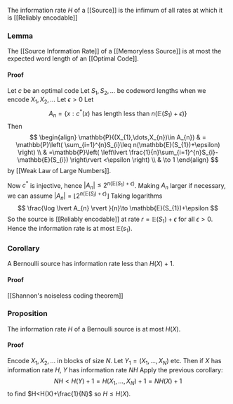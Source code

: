 The information rate $H$ of a [[Source]] 
is the infimum of all rates at which it is [[Reliably encodable]]
### Lemma
The [[Source Information Rate]] of a [[Memoryless Source]] 
is at most the expected word length of an [[Optimal Code]].
#### Proof
Let $c$ be an optimal code
Let $S_{1},S_{2},\dots$ be codeword lengths when we encode $X_{1},X_{2},\dots$
Let $\epsilon>0$
Let 
$$
A_{n}=\{ x : c^{*}(x) \text{ has length less than }n(\mathbb{E}(S_{1})+\epsilon) \}
$$
Then
$$
\begin{align}
\mathbb{P}((X_{1},\dots,X_{n})\in A_{n})  &  = \mathbb{P}\left( \sum_{i=1}^{n}S_{i}\leq n(\mathbb{E}(S_{1})+\epsilon) \right) \\
 & =\mathbb{P}\left( \left\lvert  \frac{1}{n}\sum_{i=1}^{n}S_{i}-\mathbb{E}(S_{i})  \right\rvert <\epsilon \right) \\
 & \to 1 
\end{align}
$$
by [[Weak Law of Large Numbers]].

Now $c^{*}$ is injective, hence $\lvert A_{n} \rvert\leq 2^{n(\mathbb{E}(S_{1})+\epsilon)}$. 
Making $A_{n}$ larger if necessary, we can assume $\lvert A_{n} \rvert=\lfloor 2^{n(\mathbb{E}(S_{i})+\epsilon)} \rfloor$
Taking logarithms 
$$
\frac{\log \lvert A_{n} \rvert }{n}\to \mathbb{E}(S_{1})+\epsilon
$$
So the source is [[Reliably encodable]] at rate $r=\mathbb{E}(S_{1})+\epsilon$ for all $\epsilon>0$. 
Hence the information rate is at most $\mathbb{E}(s_{1})$.
### Corollary
A Bernoulli source has information rate less than $H(X)+1$.
#### Proof
[[Shannon's noiseless coding theorem]]
### Proposition
The information rate $H$ of a Bernoulli source is at most $H(X)$. 
#### Proof
Encode $X_{1},X_{2},\dots$ in blocks of size $N$. 
Let $Y_{1}=(X_{1},\dots,X_{N})$ etc. 
Then if $X$ has information rate $H$, $Y$ has information rate $NH$
Apply the previous corollary:
$$
NH<H(Y)+1=H(X_{1},\dots,X_{N})+1=NH(X)+1
$$
to find $H<H(X)+\frac{1}{N}$ so $H\leq H(X)$.